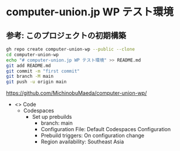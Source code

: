 # computer-union.jp WP テスト環境

## 参考: このプロジェクトの初期構築

```bash
gh repo create computer-union-wp --public --clone
cd computer-union-wp
echo "# computer-union.jp WP テスト環境" >> README.md
git add README.md
git commit -m "first commit"
git branch -M main
git push -u origin main
```

<https://github.com/MichinobuMaeda/computer-union-wp/>

- <> Code
    - Codespaces
        - Set up prebuilds
            - branch: main
            - Configuration File: Default Codespaces Configuration
            - Prebuild triggers: On configuration change
            - Region availability: Southeast Asia
